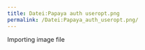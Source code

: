 ```yaml
---
title: Datei:Papaya auth useropt.png
permalink: /Datei:Papaya_auth_useropt.png/
---
```


Importing image file